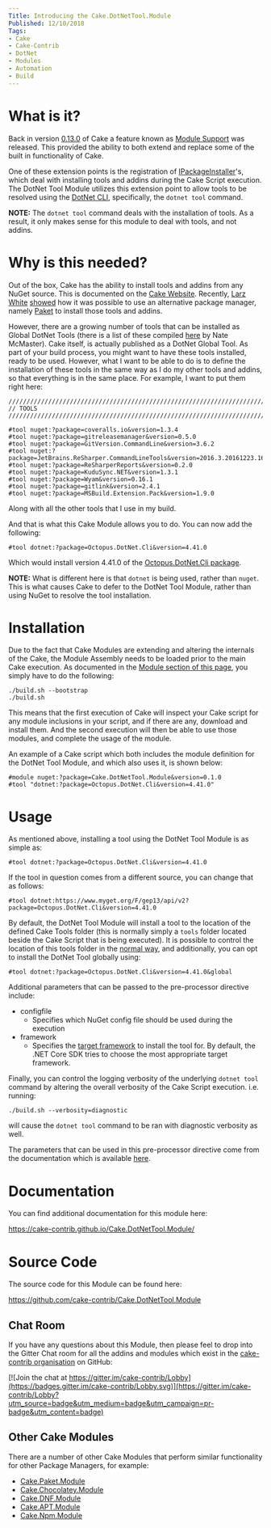 ```yaml
---
Title: Introducing the Cake.DotNetTool.Module
Published: 12/10/2018
Tags:
- Cake
- Cake-Contrib
- DotNet
- Modules
- Automation
- Build
---
```


# What is it?

Back in version [0.13.0](https://github.com/cake-build/cake/releases/tag/v0.13.0) of Cake a feature known as [Module Support](https://github.com/cake-build/cake/issues/646) was released.  This provided the ability to both extend and replace some of the built in functionality of Cake.

One of these extension points is the registration of [IPackageInstaller](http://cakebuild.net/api/Cake.Core.Packaging/IPackageInstaller/)'s, which deal with installing tools and addins during the Cake Script execution.  The DotNet Tool Module utilizes this extension point to allow tools to be resolved using the [DotNet CLI](https://docs.microsoft.com/en-us/dotnet/core/tools/dotnet-tool-install), specifically, the `dotnet tool` command.

**NOTE:** The `dotnet tool` command deals with the installation of tools.  As a result, it only makes sense for this module to deal with tools, and not addins.

# Why is this needed?

Out of the box, Cake has the ability to install tools and addins from any NuGet source.  This is documented on the [Cake Website](http://cakebuild.net/docs/fundamentals/preprocessor-directives).  Recently, [Larz White](https://github.com/larzw) [showed](http://cakebuild.net/blog/2017/01/cake-paket) how it was possible to use an alternative package manager, namely [Paket](https://fsprojects.github.io/Paket/) to install those tools and addins.

However, there are a growing number of tools that can be installed as Global DotNet Tools (there is a list of these compiled [here](https://github.com/natemcmaster/dotnet-tools) by Nate McMaster).  Cake itself, is actually published as a DotNet Global Tool.  As part of your build process, you might want to have these tools installed, ready to be used.  However, what I want to be able to do is to define the installation of these tools in the same way as I do my other tools and addins, so that everything is in the same place.  For example, I want to put them right here:

```
///////////////////////////////////////////////////////////////////////////////
// TOOLS
///////////////////////////////////////////////////////////////////////////////

#tool nuget:?package=coveralls.io&version=1.3.4
#tool nuget:?package=gitreleasemanager&version=0.5.0
#tool nuget:?package=GitVersion.CommandLine&version=3.6.2
#tool nuget:?package=JetBrains.ReSharper.CommandLineTools&version=2016.3.20161223.160402
#tool nuget:?package=ReSharperReports&version=0.2.0
#tool nuget:?package=KuduSync.NET&version=1.3.1
#tool nuget:?package=Wyam&version=0.16.1
#tool nuget:?package=gitlink&version=2.4.1
#tool nuget:?package=MSBuild.Extension.Pack&version=1.9.0
```

Along with all the other tools that I use in my build.

And that is what this Cake Module allows you to do.  You can now add the following:

```
#tool dotnet:?package=Octopus.DotNet.Cli&version=4.41.0
```

Which would install version 4.41.0 of the [Octopus.DotNet.Cli package](https://www.nuget.org/packages/Octopus.DotNet.Cli/4.41.0).

**NOTE:** What is different here is that `dotnet` is being used, rather than `nuget`.  This is what causes Cake to defer to the DotNet Tool Module, rather than using NuGet to resolve the tool installation.

# Installation

Due to the fact that Cake Modules are extending and altering the internals of the Cake, the Module Assembly needs to be loaded prior to the main Cake execution.  As documented in the [Module section of this page](https://cakebuild.net/docs/fundamentals/preprocessor-directives), you simply have to do the following:

```
./build.sh --bootstrap
./build.sh
```

This means that the first execution of Cake will inspect your Cake script for any module inclusions in your script, and if there are any, download and install them.  And the second execution will then be able to use those modules, and complete the usage of the module.

An example of a Cake script which both includes the module definition for the DotNet Tool Module, and which also uses it, is shown below:

```
#module nuget:?package=Cake.DotNetTool.Module&version=0.1.0
#tool "dotnet:?package=Octopus.DotNet.Cli&version=4.41.0"
```

# Usage

As mentioned above, installing a tool using the DotNet Tool Module is as simple as:

```
#tool dotnet:?package=Octopus.DotNet.Cli&version=4.41.0
```

If the tool in question comes from a different source, you can change that as follows:

```
#tool dotnet:https://www.myget.org/F/gep13/api/v2?package=Octopus.DotNet.Cli&version=4.41.0
```

By default, the DotNet Tool Module will install a tool to the location of the defined Cake Tools folder (this is normally simply a `tools` folder located beside the Cake Script that is being executed).  It is possible to control the location of this tools folder in the [normal way](https://cakebuild.net/docs/fundamentals/default-configuration-values), and additionally, you can opt to install the DotNet Tool globally using:

```
#tool dotnet:?package=Octopus.DotNet.Cli&version=4.41.0&global
```

Additional parameters that can be passed to the pre-processor directive include:

* configfile
  * Specifies which NuGet config file should be used during the execution
* framework
  * Specifies the [target framework](https://docs.microsoft.com/en-us/dotnet/standard/frameworks) to install the tool for. By default, the .NET Core SDK tries to choose the most appropriate target framework.

Finally, you can control the logging verbosity of the underlying `dotnet tool` command by altering the overall verbosity of the Cake Script execution.  i.e. running:

```
./build.sh --verbosity=diagnostic
```

will cause the `dotnet tool` command to be ran with diagnostic verbosity as well.

The parameters that can be used in this pre-processor directive come from the documentation which is available [here](https://docs.microsoft.com/en-us/dotnet/core/tools/dotnet-tool-install).

# Documentation

You can find additional documentation for this module here:

https://cake-contrib.github.io/Cake.DotNetTool.Module/

# Source Code

The source code for this Module can be found here:

https://github.com/cake-contrib/Cake.DotNetTool.Module

## Chat Room

If you have any questions about this Module, then please feel to drop into the Gitter Chat room for all the addins and modules which exist in the [cake-contrib organisation](https://github.com/cake-contrib) on GitHub:

[![Join the chat at https://gitter.im/cake-contrib/Lobby](https://badges.gitter.im/cake-contrib/Lobby.svg)](https://gitter.im/cake-contrib/Lobby?utm_source=badge&utm_medium=badge&utm_campaign=pr-badge&utm_content=badge)

## Other Cake Modules

There are a number of other Cake Modules that perform similar functionality for other Package Managers, for example:

* [Cake.Paket.Module](https://www.nuget.org/packages/Cake.Paket.Module/)
* [Cake.Chocolatey.Module](https://www.nuget.org/packages/Cake.Chocolatey.Module/)
* [Cake.DNF.Module](https://www.nuget.org/packages/Cake.DNF.Module/)
* [Cake.APT.Module](https://www.nuget.org/packages/Cake.APT.Module/)
* [Cake.Npm.Module](https://www.nuget.org/packages/Cake.Npm.Module/0.1.0-unstable0014)
